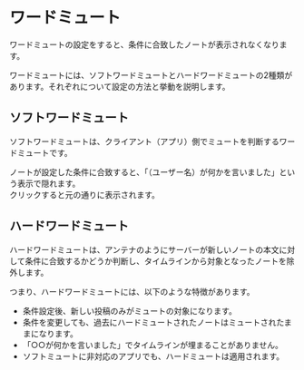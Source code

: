 # ワードミュート
ワードミュートの設定をすると、条件に合致したノートが表示されなくなります。

ワードミュートには、ソフトワードミュートとハードワードミュートの2種類があります。それぞれについて設定の方法と挙動を説明します。

## ソフトワードミュート
ソフトワードミュートは、クライアント（アプリ）側でミュートを判断するワードミュートです。

ノートが設定した条件に合致すると、「（ユーザー名）が何かを言いました」という表示で隠れます。  
クリックすると元の通りに表示されます。

## ハードワードミュート
ハードワードミュートは、アンテナのようにサーバーが新しいノートの本文に対して条件に合致するかどうか判断し、タイムラインから対象となったノートを除外します。

つまり、ハードワードミュートには、以下のような特徴があります。

- 条件設定後、新しい投稿のみがミュートの対象になります。
- 条件を変更しても、過去にハードミュートされたノートはミュートされたままになります。
- 「○○が何かを言いました」でタイムラインが埋まることがありません。
- ソフトミュートに非対応のアプリでも、ハードミュートは適用されます。
